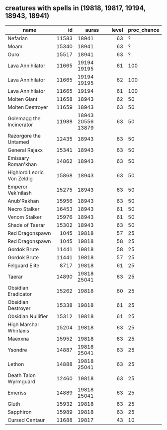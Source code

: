 
creatures with spells in (19818, 19817, 19194, 18943, 18941)
---
| name | id | auras | level | proc_chance | 
| --- | ---: | --- | ---: | --- | 
| Nefarian | 11583 | 18941 | 63 | ? | 
| Moam | 15340 | 18941 | 63 | ? | 
| Ouro | 15517 | 18941 | 63 | ? | 
| Lava Annihilator | 11665 | 19194 19195 | 61 | 100 | 
| Lava Annihilator | 11665 | 19194 19195 | 62 | 100 | 
| Lava Annihilator | 11665 | 19194 | 61 | 100 | 
| Molten Giant | 11658 | 18943 | 62 | 50 | 
| Molten Destroyer | 11659 | 18943 | 63 | 50 | 
| Golemagg the Incinerator | 11988 | 18943 20556 13879 | 63 | 50 | 
| Razorgore the Untamed | 12435 | 18943 | 63 | 50 | 
| General Rajaxx | 15341 | 18943 | 63 | 50 | 
| Emissary Roman'khan | 14862 | 18943 | 63 | 50 | 
| Highlord Leoric Von Zeldig | 15868 | 18943 | 63 | 50 | 
| Emperor Vek'nilash | 15275 | 18943 | 63 | 50 | 
| Anub'Rekhan | 15956 | 18943 | 63 | 50 | 
| Necro Stalker | 16453 | 18943 | 61 | 50 | 
| Venom Stalker | 15976 | 18943 | 61 | 50 | 
| Shade of Taerar | 15302 | 18943 | 63 | 50 | 
| Red Dragonspawn | 1045 | 19818 | 57 | 25 | 
| Red Dragonspawn | 1045 | 19818 | 58 | 25 | 
| Gordok Brute | 11441 | 19818 | 58 | 25 | 
| Gordok Brute | 11441 | 19818 | 57 | 25 | 
| Felguard Elite | 8717 | 19818 | 61 | 25 | 
| Taerar | 14890 | 19818 25041 | 63 | 25 | 
| Obsidian Eradicator | 15262 | 19818 | 60 | 25 | 
| Obsidian Destroyer | 15338 | 19818 | 61 | 25 | 
| Obsidian Nullifier | 15312 | 19818 | 61 | 25 | 
| High Marshal Whirlaxis | 15204 | 19818 | 63 | 25 | 
| Maexxna | 15952 | 19818 | 63 | 25 | 
| Ysondre | 14887 | 19818 25041 | 63 | 25 | 
| Lethon | 14888 | 19818 25041 | 63 | 25 | 
| Death Talon Wyrmguard | 12460 | 19818 | 63 | 25 | 
| Emeriss | 14889 | 19818 25041 | 63 | 25 | 
| Gluth | 15932 | 19818 | 63 | 25 | 
| Sapphiron | 15989 | 19818 | 63 | 25 | 
| Cursed Centaur | 11688 | 19817 | 43 | 10 | 



